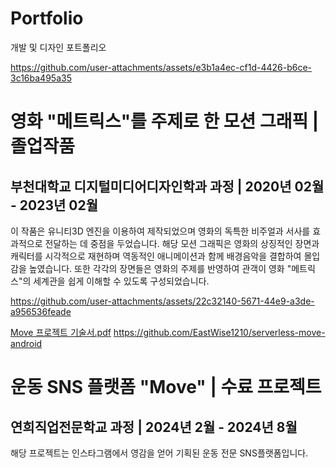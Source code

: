 # Portfolio
개발 및 디자인 포트폴리오


https://github.com/user-attachments/assets/e3b1a4ec-cf1d-4426-b6ce-3c16ba495a35
# 영화 "메트릭스"를 주제로 한 모션 그래픽 | 졸업작품
## 부천대학교 디지털미디어디자인학과 과정 | 2020년 02월 - 2023년 02월
이 작품은 유니티3D 엔진을 이용하여 제작되었으며 영화의 독특한 비주얼과 서사를 효과적으로 전달하는 데 중점을 두었습니다. 
해당 모션 그래픽은 영화의 상징적인 장면과 캐릭터를 시각적으로 재현하며 역동적인 애니메이션과 함께 배경음악을 결합하여 몰입감을 높였습니다.
또한 각각의 장면들은 영화의 주제를 반영하여 관객이 영화 "메트릭스"의 세계관을 쉽게 이해할 수 있도록 구성되었습니다. 





https://github.com/user-attachments/assets/22c32140-5671-44e9-a3de-a956536feade

[Move 프로젝트 기술서.pdf](https://github.com/user-attachments/files/17141841/Move.pdf)
https://github.com/EastWise1210/serverless-move-android
# 운동 SNS 플랫폼 "Move" | 수료 프로젝트
## 연희직업전문학교 과정 | 2024년 2월 - 2024년 8월
해당 프로젝트는 인스타그램에서 영감을 얻어 기획된 운동 전문 SNS플랫폼입니다.
